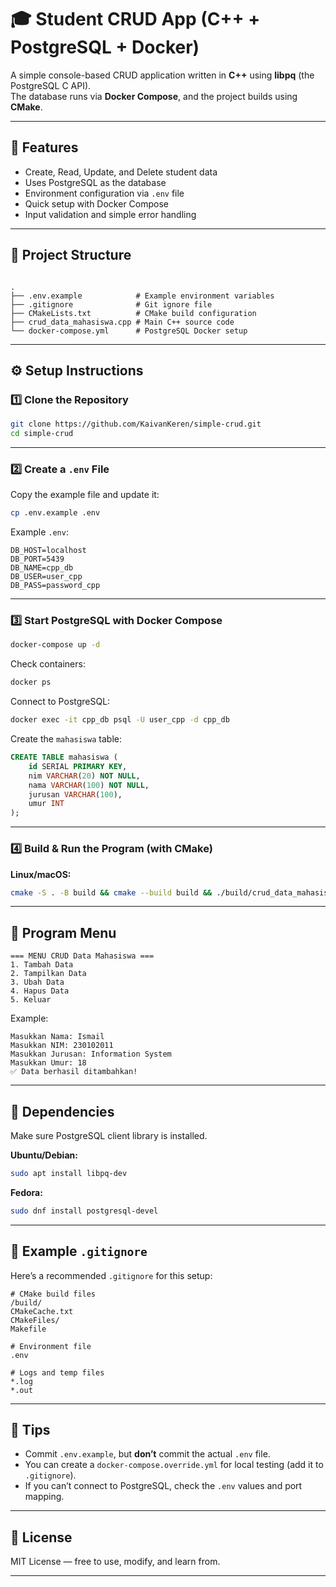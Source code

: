 # 🎓 Student CRUD App (C++ + PostgreSQL + Docker)

A simple console-based CRUD application written in **C++** using **libpq** (the PostgreSQL C API).  
The database runs via **Docker Compose**, and the project builds using **CMake**.

---

## 🚀 Features

- Create, Read, Update, and Delete student data  
- Uses PostgreSQL as the database  
- Environment configuration via `.env` file  
- Quick setup with Docker Compose  
- Input validation and simple error handling  

---

## 📁 Project Structure

```

.
├── .env.example            # Example environment variables
├── .gitignore              # Git ignore file
├── CMakeLists.txt          # CMake build configuration
├── crud_data_mahasiswa.cpp # Main C++ source code
└── docker-compose.yml      # PostgreSQL Docker setup

````

---

## ⚙️ Setup Instructions

### 1️⃣ Clone the Repository
```bash
git clone https://github.com/KaivanKeren/simple-crud.git
cd simple-crud
````

---

### 2️⃣ Create a `.env` File

Copy the example file and update it:

```bash
cp .env.example .env
```

Example `.env`:

```env
DB_HOST=localhost
DB_PORT=5439
DB_NAME=cpp_db
DB_USER=user_cpp
DB_PASS=password_cpp
```

---

### 3️⃣ Start PostgreSQL with Docker Compose

```bash
docker-compose up -d
```

Check containers:

```bash
docker ps
```

Connect to PostgreSQL:

```bash
docker exec -it cpp_db psql -U user_cpp -d cpp_db
```

Create the `mahasiswa` table:

```sql
CREATE TABLE mahasiswa (
    id SERIAL PRIMARY KEY,
    nim VARCHAR(20) NOT NULL,
    nama VARCHAR(100) NOT NULL,
    jurusan VARCHAR(100),
    umur INT
);
```

---

### 4️⃣ Build & Run the Program (with CMake)

**Linux/macOS:**

```bash
cmake -S . -B build && cmake --build build && ./build/crud_data_mahasiswa
```

---

## 🧠 Program Menu

```
=== MENU CRUD Data Mahasiswa ===
1. Tambah Data
2. Tampilkan Data
3. Ubah Data
4. Hapus Data
5. Keluar
```

Example:

```
Masukkan Nama: Ismail
Masukkan NIM: 230102011
Masukkan Jurusan: Information System
Masukkan Umur: 18
✅ Data berhasil ditambahkan!
```

---

## 🧰 Dependencies

Make sure PostgreSQL client library is installed.

**Ubuntu/Debian:**

```bash
sudo apt install libpq-dev
```

**Fedora:**

```bash
sudo dnf install postgresql-devel
```

---

## 🧾 Example `.gitignore`

Here’s a recommended `.gitignore` for this setup:

```
# CMake build files
/build/
CMakeCache.txt
CMakeFiles/
Makefile

# Environment file
.env

# Logs and temp files
*.log
*.out
```

---

## 🧩 Tips

* Commit `.env.example`, but **don’t** commit the actual `.env` file.
* You can create a `docker-compose.override.yml` for local testing (add it to `.gitignore`).
* If you can’t connect to PostgreSQL, check the `.env` values and port mapping.

---

## 🪪 License

MIT License — free to use, modify, and learn from.

---